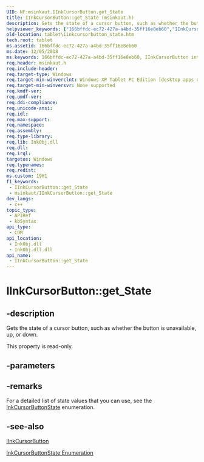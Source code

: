 ```yaml
---
UID: NF:msinkaut.IInkCursorButton.get_State
title: IInkCursorButton::get_State (msinkaut.h)
description: Gets the state of a cursor button, such as whether the button is unavailable, up, or down.
helpviewer_keywords: ["166bffdc-ec72-427a-a4bd-35ff16e8eb60","IInkCursorButton interface [Tablet PC]","State property","IInkCursorButton.State","IInkCursorButton.get_State","IInkCursorButton::State","IInkCursorButton::get_State","State property [Tablet PC]","State property [Tablet PC]","IInkCursorButton interface","get_State","msinkaut/IInkCursorButton::State","msinkaut/IInkCursorButton::get_State","tablet.iinkcursorbutton_state"]
old-location: tablet\iinkcursorbutton_state.htm
tech.root: tablet
ms.assetid: 166bffdc-ec72-427a-a4bd-35ff16e8eb60
ms.date: 12/05/2018
ms.keywords: 166bffdc-ec72-427a-a4bd-35ff16e8eb60, IInkCursorButton interface [Tablet PC],State property, IInkCursorButton.State, IInkCursorButton.get_State, IInkCursorButton::State, IInkCursorButton::get_State, State property [Tablet PC], State property [Tablet PC],IInkCursorButton interface, get_State, msinkaut/IInkCursorButton::State, msinkaut/IInkCursorButton::get_State, tablet.iinkcursorbutton_state
req.header: msinkaut.h
req.include-header: 
req.target-type: Windows
req.target-min-winverclnt: Windows XP Tablet PC Edition [desktop apps only]
req.target-min-winversvr: None supported
req.kmdf-ver: 
req.umdf-ver: 
req.ddi-compliance: 
req.unicode-ansi: 
req.idl: 
req.max-support: 
req.namespace: 
req.assembly: 
req.type-library: 
req.lib: InkObj.dll
req.dll: 
req.irql: 
targetos: Windows
req.typenames: 
req.redist: 
ms.custom: 19H1
f1_keywords:
 - IInkCursorButton::get_State
 - msinkaut/IInkCursorButton::get_State
dev_langs:
 - c++
topic_type:
 - APIRef
 - kbSyntax
api_type:
 - COM
api_location:
 - InkObj.dll
 - InkObj.dll.dll
api_name:
 - IInkCursorButton::get_State
---
```


# IInkCursorButton::get_State


## -description

Gets the state of a cursor button, such as whether the button is unavailable, up, or down.



This property is read-only.

## -parameters

## -remarks

For a detailed list of state values that you can use, see the <a href="/windows/desktop/api/msinkaut/ne-msinkaut-inkcursorbuttonstate">InkCursorButtonState</a> enumeration.

## -see-also

<a href="/windows/desktop/api/msinkaut/nn-msinkaut-iinkcursorbutton">IInkCursorButton</a>



<a href="/windows/desktop/api/msinkaut/ne-msinkaut-inkcursorbuttonstate">InkCursorButtonState Enumeration</a>

